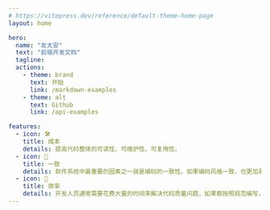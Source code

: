 ```yaml
---
# https://vitepress.dev/reference/default-theme-home-page
layout: home

hero:
  name: "友太安"
  text: "前端开发文档"
  tagline: 
  actions:
    - theme: brand
      text: 开始
      link: /markdown-examples
    - theme: alt
      text: Github
      link: /api-examples

features:
  - icon: 🛠️ 
    title: 成本
    details: 提高代码整体的可读性、可维护性、可复用性。
  - icon: 📝  
    title: 一致
    details: 软件系统中最重要的因素之一就是编码的一致性。如果编码风格一致，也更加易于维护，因为团队内任何人都可以快速理解并修改。
  - icon: 🚀
    title: 效率
    details: 开发人员通常需要花费大量的时间来解决代码质量问题，如果都按照规范编写，也有助于团队尽早发现问题，这将提高整个交付过程的效率。
---
```



